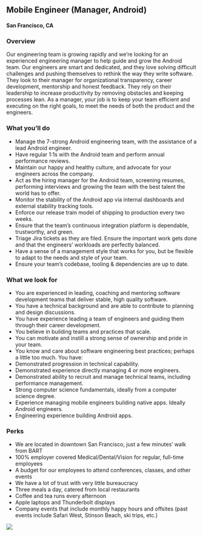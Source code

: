 ## Mobile Engineer (Manager, Android)
#### San Francisco, CA

### Overview
Our engineering team is growing rapidly and we’re looking for an experienced engineering manager to help guide and grow the Android team. Our engineers are smart and dedicated, and they love solving difficult challenges and pushing themselves to rethink the way they write software. They look to their manager for organizational transparency, career development, mentorship and honest feedback. They rely on their leadership to increase productivity by removing obstacles and keeping processes lean. As a manager, your job is to keep your team efficient and executing on the right goals, to meet the needs of both the product and the engineers.

### What you’ll do
+	Manage the 7-strong Android engineering team, with the assistance of a lead Android engineer.
+	Have regular 1:1s with the Android team and perform annual performance reviews.
+	Maintain our happy and healthy culture, and advocate for your engineers across the company.
+	Act as the hiring manager for the Android team, screening resumes, performing interviews and growing the team with the best talent the world has to offer.
+	Monitor the stability of the Android app via internal dashboards and external stability tracking tools.
+	Enforce our release train model of shipping to production every two weeks.
+	Ensure that the team’s continuous integration platform is dependable, trustworthy, and green.
+	Triage Jira tickets as they are filed. Ensure the important work gets done and that the engineers’ workloads are perfectly balanced.
+	Have a sense of a management style that works for you, but be flexible to adapt to the needs and style of your team.
+	Ensure your team’s codebase, tooling & dependencies are up to date.

### What we look for
+	You are experienced in leading, coaching and mentoring software development teams that deliver stable, high quality software.
+	You have a technical background and are able to contribute to planning and design discussions.
+	You have experience leading a team of engineers and guiding them through their career development.
+	You believe in building teams and practices that scale.
+	You can motivate and instill a strong sense of ownership and pride in your team.
+	You know and care about software engineering best practices; perhaps a little too much.
You have:
+	Demonstrated progression in technical capability.
+	Demonstrated experience directly managing 4 or more engineers.
+	Demonstrated ability to recruit and manage technical teams, including performance management.
+	Strong computer science fundamentals, ideally from a computer science degree.
+	Experience managing mobile engineers building native apps. Ideally Android engineers.
+	Engineering experience building Android apps.

### Perks
+	We are located in downtown San Francisco, just a few minutes’ walk from BART
+	100% employer covered Medical/Dental/Vision for regular, full-time employees
+	A budget for our employees to attend conferences, classes, and other events
+	We have a lot of trust with very little bureaucracy
+	Three meals a day, catered from local restaurants
+	Coffee and tea runs every afternoon
+	Apple laptops and Thunderbolt displays
+	Company events that include monthly happy hours and offsites (past events include Safari West, Stinson Beach, ski trips, etc.)


[<img src='https://dabuttonfactory.com/button.png?t=Learn+More&f=Calibri-Bold&ts=24&tc=fff&hp=20&vp=8&c=5&bgt=unicolored&bgc=29aafe'>](https://letsrockit.co/job/u2nyawjk-mobile-engineer-manager-android)

